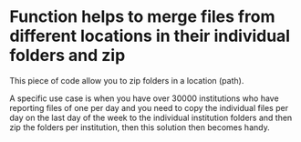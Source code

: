 # Function helps to merge files from different locations in their individual folders and zip
This piece of code allow you to zip folders in a location (path).

A specific use case is when you have over 30000 institutions who have reporting files of one per day and you need to copy the individual files per day on the last day of the week to the individual institution folders and then zip the folders per institution, then this solution then becomes handy. 
